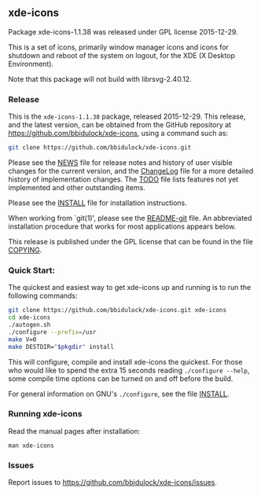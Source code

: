 
## xde-icons

Package xde-icons-1.1.38 was released under GPL license 2015-12-29.

This is a set of icons, primarily window manager icons and icons for
shutdown and reboot of the system on logout, for the XDE (X Desktop
Environment).

Note that this package will not build with librsvg-2.40.12.


### Release

This is the `xde-icons-1.1.38` package, released 2015-12-29.  This release,
and the latest version, can be obtained from the GitHub repository at
https://github.com/bbidulock/xde-icons, using a command such as:

```bash
git clone https://github.com/bbidulock/xde-icons.git
```

Please see the [NEWS](NEWS) file for release notes and history of user visible
changes for the current version, and the [ChangeLog](ChangeLog) file for a more
detailed history of implementation changes.  The [TODO](TODO) file lists
features not yet implemented and other outstanding items.

Please see the [INSTALL](INSTALL) file for installation instructions.

When working from `git(1)', please see the [README-git](README-git) file.  An
abbreviated installation procedure that works for most applications
appears below.

This release is published under the GPL license that can be found in
the file [COPYING](COPYING).

### Quick Start:

The quickest and easiest way to get xde-icons up and running is to run
the following commands:

```bash
git clone https://github.com/bbidulock/xde-icons.git xde-icons
cd xde-icons
./autogen.sh
./configure --prefix=/usr
make V=0
make DESTDIR="$pkgdir" install
```

This will configure, compile and install xde-icons the quickest.  For
those who would like to spend the extra 15 seconds reading `./configure
--help`, some compile time options can be turned on and off before the
build.

For general information on GNU's `./configure`, see the file [INSTALL](INSTALL).

### Running xde-icons

Read the manual pages after installation:

    man xde-icons

### Issues

Report issues to https://github.com/bbidulock/xde-icons/issues.

